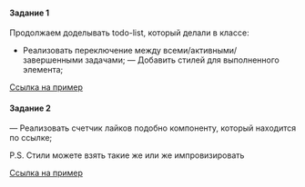 #### Задание 1

Продолжаем доделывать todo-list, который делали в классе:

- Реализовать переключение между всеми/активными/завершенными задачами;
— Добавить стилей для выполненного элемента;


[Ссылка на пример](https://todo-list-task.surge.sh)

#### Задание 2

— Реализовать счетчик лайков подобно компоненту, который находится по ссылке;

P.S. Стили можете взять такие же или же импровизировать

[Ссылка на пример](https://codepen.io/mike-grifin/full/ozYgJz)